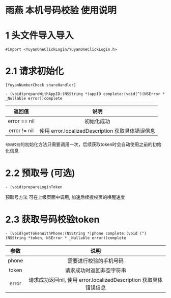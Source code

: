 # 雨燕 本机号码校验 使用说明

# 1 头文件导入导入

```
#import <YuyanOneClickLogin/YuyanOneClickLogin.h>
```

# 2.1 请求初始化

```
[YuyanNumberCheck shareHandler]
```

```
- (void)prepareWithAppID:(NSString *)appID complete:(void(^)(NSError * _Nullable error))complete
```

返回值 | 说明
:---:|:---:
error == nil | 初始化成功
error != nil | 使用 error.localizedDescription 获取具体错误信息

`号码校验`的初始化方法只需要调用一次，后续获取token时会自动使用之前的初始化信息

# 2.2 预取号 (可选)

```
- (void)prepareLoginToken
```

预取号方法
可在上级页面中调用, 加速后续授权页的唤醒速度

# 2.3 获取号码校验token

```
- (void)getTokenWithPhone:(NSString *)phone complete:(void (^)(NSString *token, NSError * _Nullable error))complete
```

参数 | 说明
:---:|:---:
phone | 需要进行校验的手机号码
token | 请求成功时返回非空字符串
error | 请求成功返回nil, 使用 error.localizedDescription 获取具体错误信息
